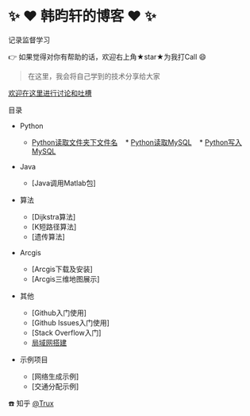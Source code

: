 # :sparkles: :heart: 韩昀轩的博客 :heart: :sparkles:

记录监督学习

:point_right: 如果觉得对你有帮助的话，欢迎右上角★star★为我打Call :smile:

> 在这里，我会将自己学到的技术分享给大家

[欢迎在这里进行讨论和吐槽](https://github.com/hanyunxuan/blog/issues/1)

目录

* Python
    * [Python读取文件夹下文件名](https://github.com/hanyunxuan/PythonScripts/blob/master/ReadFile.py)
    * [Python读取MySQL](https://github.com/hanyunxuan/PythonScripts/blob/master/read_MySQL.py)
    * [Python写入MySQL](https://github.com/hanyunxuan/PythonScripts/blob/master/write_MySQL.py)
* Java
    * [Java调用Matlab包]
* 算法
    * [Dijkstra算法]
    * [K短路径算法]
    * [遗传算法]
* Arcgis
    * [Arcgis下载及安装]
    * [Arcgis三维地图展示]
* 其他
    * [Github入门使用]
    * [Github Issues入门使用]
    * [Stack Overflow入门]
    * [局域网搭建](https://github.com/fouber/blog/issues/2)

* 示例项目
    * [网络生成示例]
    * [交通分配示例]

:telephone: 知乎 [@Trux](https://www.zhihu.com/people/baiye_mail/activities)
